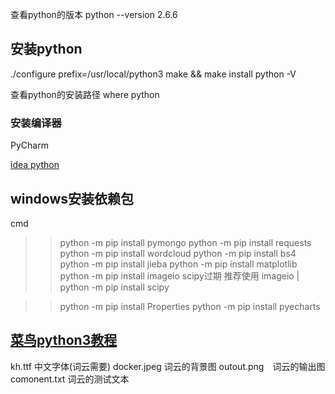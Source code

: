 
查看python的版本
python --version
2.6.6

## 安装python
./configure prefix=/usr/local/python3
make && make install
python -V

查看python的安装路径
where python

### 安装编译器

PyCharm 

[idea python](https://www.cnblogs.com/weven/p/7252917.html)

## windows安装依赖包
cmd
>> python -m pip install pymongo
>> python -m pip install requests
>> python -m pip install wordcloud
>> python -m pip install bs4
>> python -m pip install jieba
>> python -m pip install matplotlib
>> python -m pip install imageio
scipy过期 推荐使用 imageio | python -m pip install scipy

>> python -m pip install Properties
>> python -m pip install pyecharts

## [菜鸟python3教程](http://www.runoob.com/python3/python3-tutorial.html)

kh.ttf 中文字体(词云需要)
docker.jpeg 词云的背景图
outout.png　词云的输出图
comonent.txt 词云的测试文本